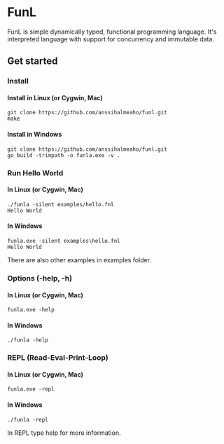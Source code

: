 # FunL
FunL is simple dynamically typed, functional programming language.
It's interpreted language with support for concurrency and immutable data.

## Get started
### Install
#### Install in Linux (or Cygwin, Mac)
    git clone https://github.com/anssihalmeaho/funl.git
    make

#### Install in Windows
    git clone https://github.com/anssihalmeaho/funl.git
    go build -trimpath -o funla.exe -v .

### Run Hello World
#### In Linux  (or Cygwin, Mac)
    ./funla -silent examples/hello.fnl
    Hello World

#### In Windows
    funla.exe -silent examples\hello.fnl
    Hello World

There are also other examples in examples folder.

### Options (-help, -h)
#### In Linux  (or Cygwin, Mac)
    funla.exe -help

#### In Windows
    ./funla -help

### REPL (Read-Eval-Print-Loop)
#### In Linux  (or Cygwin, Mac)
    funla.exe -repl

#### In Windows
    ./funla -repl

In REPL type help for more information.

